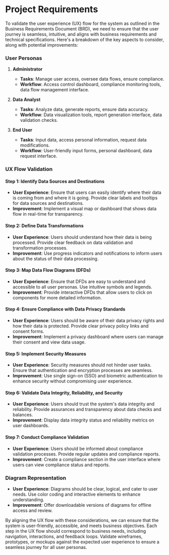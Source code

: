 # Project Requirements

To validate the user experience (UX) flow for the system as outlined in the Business Requirements Document (BRD), we need to ensure that the user journey is seamless, intuitive, and aligns with business requirements and technical specifications. Here's a breakdown of the key aspects to consider, along with potential improvements:

### User Personas
1. **Administrator**
   - **Tasks**: Manage user access, oversee data flows, ensure compliance.
   - **Workflow**: Access control dashboard, compliance monitoring tools, data flow management interface.

2. **Data Analyst**
   - **Tasks**: Analyze data, generate reports, ensure data accuracy.
   - **Workflow**: Data visualization tools, report generation interface, data validation checks.

3. **End User**
   - **Tasks**: Input data, access personal information, request data modifications.
   - **Workflow**: User-friendly input forms, personal dashboard, data request interface.

### UX Flow Validation

#### Step 1: Identify Data Sources and Destinations
- **User Experience**: Ensure that users can easily identify where their data is coming from and where it is going. Provide clear labels and tooltips for data sources and destinations.
- **Improvement**: Implement a visual map or dashboard that shows data flow in real-time for transparency.

#### Step 2: Define Data Transformations
- **User Experience**: Users should understand how their data is being processed. Provide clear feedback on data validation and transformation processes.
- **Improvement**: Use progress indicators and notifications to inform users about the status of their data processing.

#### Step 3: Map Data Flow Diagrams (DFDs)
- **User Experience**: Ensure that DFDs are easy to understand and accessible to all user personas. Use intuitive symbols and legends.
- **Improvement**: Provide interactive DFDs that allow users to click on components for more detailed information.

#### Step 4: Ensure Compliance with Data Privacy Standards
- **User Experience**: Users should be aware of their data privacy rights and how their data is protected. Provide clear privacy policy links and consent forms.
- **Improvement**: Implement a privacy dashboard where users can manage their consent and view data usage.

#### Step 5: Implement Security Measures
- **User Experience**: Security measures should not hinder user tasks. Ensure that authentication and encryption processes are seamless.
- **Improvement**: Use single sign-on (SSO) and biometric authentication to enhance security without compromising user experience.

#### Step 6: Validate Data Integrity, Reliability, and Security
- **User Experience**: Users should trust the system's data integrity and reliability. Provide assurances and transparency about data checks and balances.
- **Improvement**: Display data integrity status and reliability metrics on user dashboards.

#### Step 7: Conduct Compliance Validation
- **User Experience**: Users should be informed about compliance validation processes. Provide regular updates and compliance reports.
- **Improvement**: Create a compliance section in the user interface where users can view compliance status and reports.

### Diagram Representation
- **User Experience**: Diagrams should be clear, logical, and cater to user needs. Use color coding and interactive elements to enhance understanding.
- **Improvement**: Offer downloadable versions of diagrams for offline access and review.

By aligning the UX flow with these considerations, we can ensure that the system is user-friendly, accessible, and meets business objectives. Each step in the UX flow should correspond to business needs, including navigation, interactions, and feedback loops. Validate wireframes, prototypes, or mockups against the expected user experience to ensure a seamless journey for all user personas.